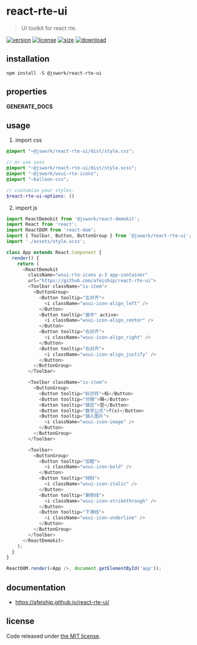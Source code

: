 # react-rte-ui
> UI toolkit for react rte.

[![version][version-image]][version-url]
[![license][license-image]][license-url]
[![size][size-image]][size-url]
[![download][download-image]][download-url]

## installation
```shell
npm install -S @jswork/react-rte-ui
```

## properties
__GENERATE_DOCS__

## usage
1. import css
  ```scss
  @import "~@jswork/react-rte-ui/dist/style.css";

  // or use sass
  @import "~@jswork/react-rte-ui/dist/style.scss";
  @import "~@jswork/wsui-rte-icons";
  @import "~balloon-css";

  // customize your styles:
  $react-rte-ui-options: ()
  ```
2. import js
  ```js
  import ReactDemokit from '@jswork/react-demokit';
  import React from 'react';
  import ReactDOM from 'react-dom';
  import { Toolbar, Button, ButtonGroup } from '@jswork/react-rte-ui';
  import './assets/style.scss';

  class App extends React.Component {
    render() {
      return (
        <ReactDemokit
          className="wsui-rte-icons p-3 app-container"
          url="https://github.com/afeiship/react-rte-ui">
          <Toolbar className="is-item">
            <ButtonGroup>
              <Button tooltip="左对齐">
                <i className="wsui-icon-align_left" />
              </Button>
              <Button tooltip="居中" active>
                <i className="wsui-icon-align_center" />
              </Button>
              <Button tooltip="右对齐">
                <i className="wsui-icon-align_right" />
              </Button>
              <Button tooltip="右对齐">
                <i className="wsui-icon-align_justify" />
              </Button>
            </ButtonGroup>
          </Toolbar>

          <Toolbar className="is-item">
            <ButtonGroup>
              <Button tooltip="标识符">标</Button>
              <Button tooltip="分隔">隔</Button>
              <Button tooltip="插空">空</Button>
              <Button tooltip="数学公式">f(x)</Button>
              <Button tooltip="插入图片">
                <i className="wsui-icon-image" />
              </Button>
            </ButtonGroup>
          </Toolbar>

          <Toolbar>
            <ButtonGroup>
              <Button tooltip="加粗">
                <i className="wsui-icon-bold" />
              </Button>
              <Button tooltip="倾斜">
                <i className="wsui-icon-italic" />
              </Button>
              <Button tooltip="删除线">
                <i className="wsui-icon-strikethrough" />
              </Button>
              <Button tooltip="下滑线">
                <i className="wsui-icon-underline" />
              </Button>
            </ButtonGroup>
          </Toolbar>
        </ReactDemokit>
      );
    }
  }

  ReactDOM.render(<App />, document.getElementById('app'));

  ```

## documentation
- https://afeiship.github.io/react-rte-ui/


## license
Code released under [the MIT license](https://github.com/afeiship/react-rte-ui/blob/master/LICENSE.txt).

[version-image]: https://img.shields.io/npm/v/@jswork/react-rte-ui
[version-url]: https://npmjs.org/package/@jswork/react-rte-ui

[license-image]: https://img.shields.io/npm/l/@jswork/react-rte-ui
[license-url]: https://github.com/afeiship/react-rte-ui/blob/master/LICENSE.txt

[size-image]: https://img.shields.io/bundlephobia/minzip/@jswork/react-rte-ui
[size-url]: https://github.com/afeiship/react-rte-ui/blob/master/dist/react-rte-ui.min.js

[download-image]: https://img.shields.io/npm/dm/@jswork/react-rte-ui
[download-url]: https://www.npmjs.com/package/@jswork/react-rte-ui
